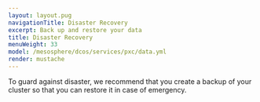 ```yaml
---
layout: layout.pug
navigationTitle: Disaster Recovery
excerpt: Back up and restore your data
title: Disaster Recovery
menuWeight: 33
model: /mesosphere/dcos/services/pxc/data.yml
render: mustache
---
```

To guard against disaster, we recommend that you create a backup of your cluster so that you can restore it in case of emergency.
